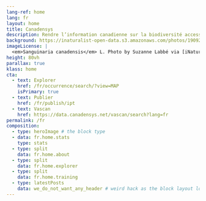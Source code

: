 ```yaml
---
lang-ref: home
lang: fr
layout: home
title: Canadensys
description: Rendre l’information canadienne sur la biodiversité accessible
background: https://inaturalist-open-data.s3.amazonaws.com/photos/190926491/original.jpg
imageLicense: |
  <em>Sanguinaria canadensis</em> L. Photo by Suzanne Labbé via [iNaturalist](https://www.gbif.org/occurrence/3764124042)
height: 80vh
parallax: true
klass: home
cta:
  - text: Explorer
    href: /fr/occurrence/search/?view=MAP
    isPrimary: true
  - text: Publier
    href: /fr/publish/ipt
  - text: Vascan
    href: https://data.canadensys.net/vascan/search?lang=fr
permalink: /fr
composition:
  - type: heroImage # the block type
  - data: fr.home.stats
    type: stats
  - type: split
    data: fr.home.about
  - type: split
    data: fr.home.explorer
  - type: split
    data: fr.home.training
  - type: latestPosts
    data: we_do_not_want_any_header # weird hack as the block layout looks for a data element and falls back to the page if none is present
---
```


